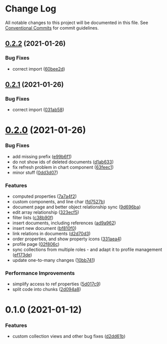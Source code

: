 # Change Log

All notable changes to this project will be documented in this file.
See [Conventional Commits](https://conventionalcommits.org) for commit guidelines.

## [0.2.2](https://github.com/platyplus/platydev/compare/@platyplus/vue-rxdb-hasura@0.2.1...@platyplus/vue-rxdb-hasura@0.2.2) (2021-01-26)


### Bug Fixes

* correct import ([60bee2d](https://github.com/platyplus/platydev/commit/60bee2d62db7b84b83e2ae9410685219012f6244))





## [0.2.1](https://github.com/platyplus/platydev/compare/@platyplus/vue-rxdb-hasura@0.2.0...@platyplus/vue-rxdb-hasura@0.2.1) (2021-01-26)


### Bug Fixes

* correct import ([031ab58](https://github.com/platyplus/platydev/commit/031ab584bcd534494d230d589032c6e4c59e1101))





# [0.2.0](https://github.com/platyplus/platydev/compare/@platyplus/vue-rxdb-hasura@0.1.0...@platyplus/vue-rxdb-hasura@0.2.0) (2021-01-26)


### Bug Fixes

* add missing prefix ([e99b6f1](https://github.com/platyplus/platydev/commit/e99b6f1d45a61a7adc0464807540265e98458ddb))
* do not show ids of deleted documents ([d1ab633](https://github.com/platyplus/platydev/commit/d1ab633c0301a6f616d1af403732efc0db0d5a66))
* fix refresh problem in chart component ([63feec1](https://github.com/platyplus/platydev/commit/63feec19aa0f676486b97810e760d08d5131b1c5))
* minor stuff ([0dd3d07](https://github.com/platyplus/platydev/commit/0dd3d07916912433ba60c2a318680f019e6a6618))


### Features

* computed properties ([7a7a4f2](https://github.com/platyplus/platydev/commit/7a7a4f2bab688420fc8397cd56c9f7e0abbf9e6f))
* custom components, and line char ([fd7527b](https://github.com/platyplus/platydev/commit/fd7527b566a36b9bd0dc540f183529993cb4f664))
* document page and better object relationship sync ([9d696ba](https://github.com/platyplus/platydev/commit/9d696baa9229173a1a60d111e2e296fcad54376f))
* edit array relationship ([323ecf5](https://github.com/platyplus/platydev/commit/323ecf50230b37e54a1b855add5ae73ea115cdcb))
* filter lists ([c38b90f](https://github.com/platyplus/platydev/commit/c38b90ffcfc1d59f321722fd26f9bad1626c0934))
* insert documents, including references ([ad9a962](https://github.com/platyplus/platydev/commit/ad9a962455cc4cc3f7bdd9a1e3fa503846547f74))
* insert new document ([bf810f0](https://github.com/platyplus/platydev/commit/bf810f036e821b7d27eff921e764f77dc15624b5))
* link relations in documents ([d2d70d3](https://github.com/platyplus/platydev/commit/d2d70d3201a799895e0f23e5305890da0d781ab0))
* order properties, and show property icons ([331aea4](https://github.com/platyplus/platydev/commit/331aea48bd83b12b8d5f724187275db9f673ba45))
* profile page ([02f806c](https://github.com/platyplus/platydev/commit/02f806c59cc7001db48fed22cfa7c4d7316ed352))
* sync collections from multiple roles - and adapt it to profile management ([ef173de](https://github.com/platyplus/platydev/commit/ef173decfe4c549214affce8fe83bf085bde65a8))
* update one-to-many changes ([10bb741](https://github.com/platyplus/platydev/commit/10bb7415f1d246c484face0f1bc86a7b22638654))


### Performance Improvements

* simplify access to ref properties ([5d017c9](https://github.com/platyplus/platydev/commit/5d017c9d83ffe8c3a7777bcab871a80557de05ae))
* split code into chunks ([2d094a8](https://github.com/platyplus/platydev/commit/2d094a8e32b0bfca4ec5ca5d73bab126df60ca74))





# 0.1.0 (2021-01-12)


### Features

* custom collection views and other bug fixes ([d2dd61b](https://github.com/platyplus/platydev/commit/d2dd61b694ae0432cb97ab2d532a32ae13ae6d02))
